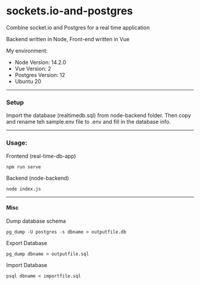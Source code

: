 # sockets.io-and-postgres
Combine socket.io and Postgres for a real time application

Backend written in Node, Front-end written in Vue

My environment:
* Node Version: 14.2.0
* Vue Version: 2
* Postgres Version: 12
* Ubuntu 20

---
### Setup
Import the database (realtimedb.sql) from node-backend folder. Then copy and rename teh sample.env file to .env and fill in the database info.

---
### Usage: 

Frontend (real-time-db-app)
```
npm run serve
```

Backend (node-backend)
```
node index.js
```

---
#### Misc
Dump database schema
```
pg_dump -U postgres -s dbname > outputfile.db
```

Export Database
```
pg_dump dbname > outputfile.sql
```

Import Database
```
psql dbname < importfile.sql
```

